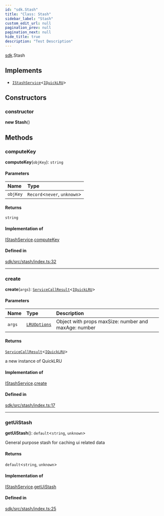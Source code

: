 ```yaml
---
id: "sdk.Stash"
title: "Class: Stash"
sidebar_label: "Stash"
custom_edit_url: null
pagination_prev: null
pagination_next: null
hide_title: true
description: "Test Description"
---
```


[sdk](../namespaces/sdk.md).Stash

## Implements

- [`IStashService`](../interfaces/sdk.IStashService.md)<[`IQuickLRU`](../namespaces/sdk.md#iquicklru)\>

## Constructors

### constructor

**new Stash**()

## Methods

### computeKey

**computeKey**(`objKey`): `string`

#### Parameters

| Name     | Type                          |
| :------- | :---------------------------- |
| `objKey` | `Record`<`never`, `unknown`\> |

#### Returns

`string`

#### Implementation of

[IStashService](../interfaces/sdk.IStashService.md).[computeKey](../interfaces/sdk.IStashService.md#computekey)

#### Defined in

[sdk/src/stash/index.ts:32](https://github.com/AKASHAorg/akasha-framework/blob/d370b59a/sdk/src/stash/index.ts#L32)

---

### create

**create**(`args`): [`ServiceCallResult`](../namespaces/sdk.md#servicecallresult)<[`IQuickLRU`](../namespaces/sdk.md#iquicklru)\>

#### Parameters

| Name   | Type                                            | Description                                          |
| :----- | :---------------------------------------------- | :--------------------------------------------------- |
| `args` | [`LRUOptions`](../interfaces/sdk.LRUOptions.md) | Object with props maxSize: number and maxAge: number |

#### Returns

[`ServiceCallResult`](../namespaces/sdk.md#servicecallresult)<[`IQuickLRU`](../namespaces/sdk.md#iquicklru)\>

a new instance of QuickLRU

#### Implementation of

[IStashService](../interfaces/sdk.IStashService.md).[create](../interfaces/sdk.IStashService.md#create)

#### Defined in

[sdk/src/stash/index.ts:17](https://github.com/AKASHAorg/akasha-framework/blob/d370b59a/sdk/src/stash/index.ts#L17)

---

### getUiStash

**getUiStash**(): `default`<`string`, `unknown`\>

General purpose stash for caching ui related data

#### Returns

`default`<`string`, `unknown`\>

#### Implementation of

[IStashService](../interfaces/sdk.IStashService.md).[getUiStash](../interfaces/sdk.IStashService.md#getuistash)

#### Defined in

[sdk/src/stash/index.ts:25](https://github.com/AKASHAorg/akasha-framework/blob/d370b59a/sdk/src/stash/index.ts#L25)
